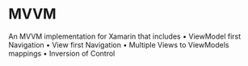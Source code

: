 # MVVM
An MVVM implementation for Xamarin that includes
•	ViewModel first Navigation
•	View first Navigation 
•	Multiple Views to ViewModels mappings
•	Inversion of Control
